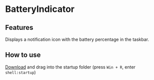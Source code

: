 # BatteryIndicator

## Features
Displays a notification icon with the battery percentage in the taskbar.

## How to use
[Download](https://github.com/ChristianPflugfelder/BatteryIndicator/releases/download/v1.1/BatteryIndicator.exe)
and drag into the startup folder (press `Win + R`, enter `shell:startup`)
